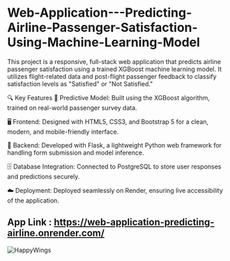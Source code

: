 # Web-Application---Predicting-Airline-Passenger-Satisfaction-Using-Machine-Learning-Model
This project is a responsive, full-stack web application that predicts airline passenger satisfaction using a trained XGBoost machine learning model. It utilizes flight-related data and post-flight passenger feedback to classify satisfaction levels as "Satisfied" or "Not Satisfied."

🔍 Key Features
🎯 Predictive Model: Built using the XGBoost algorithm, trained on real-world passenger survey data.

🖥️ Frontend: Designed with HTML5, CSS3, and Bootstrap 5 for a clean, modern, and mobile-friendly interface.

🔧 Backend: Developed with Flask, a lightweight Python web framework for handling form submission and model inference.

🗄️ Database Integration: Connected to PostgreSQL to store user responses and predictions securely.

☁️ Deployment: Deployed seamlessly on Render, ensuring live accessibility of the application.
## App Link : https://web-application-predicting-airline.onrender.com/

![HappyWings](https://github.com/user-attachments/assets/ac8c1d12-3a90-4d34-8f3c-33572fddfe10)
